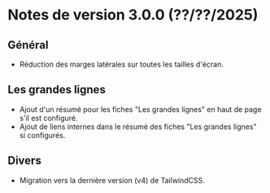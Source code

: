 # Notes de version 3.0.0 (??/??/2025)

## Général

- Réduction des marges latérales sur toutes les tailles d'écran.

## Les grandes lignes

- Ajout d'un résumé pour les fiches "Les grandes lignes" en haut de page s'il est configuré.
- Ajout de liens internes dans le résumé des fiches "Les grandes lignes" si configurés.

## Divers

- Migration vers la dernière version (v4) de TailwindCSS.
